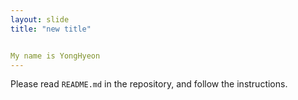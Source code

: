 ```yaml
---
layout: slide
title: "new title"


My name is YongHyeon
---
```



Please read `README.md` in the repository, and follow the instructions.
